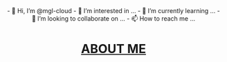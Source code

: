 <div style="text-align: center;">
- 👋 Hi, I’m @mgl-cloud
- 👀 I’m interested in ...
- 🌱 I’m currently learning ...
- 💞️ I’m looking to collaborate on ...
- 📫 How to reach me ...
  </br>
  
  
  # <a href="https://mgl.cloud/about">ABOUT ME<a/>
</div
<!---
mgl-cloud/mgl-cloud is a ✨ special ✨ repository because its `README.md` (this file) appears on your GitHub profile.
You can click the Preview link to take a look at your changes.
--->


